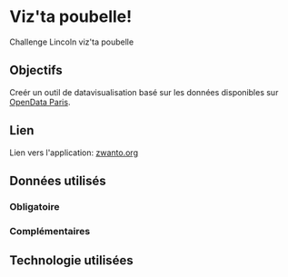 # Viz'ta poubelle!
Challenge Lincoln viz'ta poubelle

## Objectifs
Creér un outil de datavisualisation basé sur les données disponibles sur [OpenData Paris](https://opendata.paris.fr/). 

## Lien
Lien vers l'application: [zwanto.org](https://zwanto.org/lincoln/)

## Données utilisés
### Obligatoire
### Complémentaires

## Technologie utilisées
